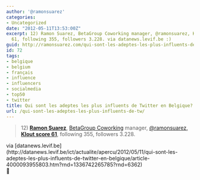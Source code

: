 ```yaml
---
author: '@ramonsuarez'
categories:
- Uncategorized
date: "2012-05-11T13:53:00Z"
excerpt: 12) Ramon Suarez, BetaGroup Coworking manager, @ramonsuarez, Klout score
  61, following 355, followers 3.228. via datanews.levif.be :)
guid: http://ramonsuarez.com/qui-sont-les-adeptes-les-plus-influents-de-tw
id: 72
tags:
- belgique
- belgium
- français
- influence
- influencers
- socialmedia
- top50
- twitter
title: Qui sont les adeptes les plus influents de Twitter en Belgique? &#8211; Datanews.be
url: /qui-sont-les-adeptes-les-plus-influents-de-tw/
---
```


> 12\) [**Ramon Suarez**](http://twitter.com/ramonsuarez "Top belgian twitter influencers"), [BetaGroup Coworking](http://coworking.betagroup.be "Coworking Bruxelles") manager, [@ramonsuarez, **Klout score 61**](http://klout.com/ramonsuarez "Ramon's influence score in Klout"), following 355, followers 3.228.

<div class="posterous_quote_citation">via [datanews.levif.be](http://datanews.levif.be/ict/actualite/apercu/2012/05/11/qui-sont-les-adeptes-les-plus-influents-de-twitter-en-belgique/article-4000093955803.htm?rnd=1336742265785?rnd=6362)</div>🙂